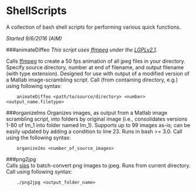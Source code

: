 # ShellScripts
A collection of bash shell scripts for performing various quick functions.

*Started 9/6/2016 (AIM)*

###animateDiffeo
*This script uses [ffmpeg](https://ffmpeg.org) under the [LGPLv2.1](http://www.gnu.org/licenses/old-licenses/lgpl-2.1.html).*

Calls [ffmpeg](https://ffmpeg.org) to create a 50 fps animation of all jpeg files in your directory. Specify source directory, number at end of filename, and output filename (with type extension).
Designed for use with output of a modified version of a Matlab image-scrambling script. Call (from containing directory, e.g.) using following syntax:

        animateDiffeo <path/to/source/directory> <number> <output_name.filetype>

###organizeIms
Organizes images, as output from a Matlab image scrambling script, into folders by original image (i.e., consolidates versions 1-80 of Im_1 into folder named Im_1). Supports up to 99 images as-is; can be easily updated by adding a condition to line 23. Runs in bash >= 3.0. Call using the following syntax:

        organizeIms <number_of_source_images>
        
###png2jpg   
Calls [sips](https://developer.apple.com/legacy/library/documentation/Darwin/Reference/ManPages/man1/sips.1.html)
to batch-convert png images to jpeg. Runs from current directory. Call using following syntax:

        ./png2jpg <output_folder_name>
        

